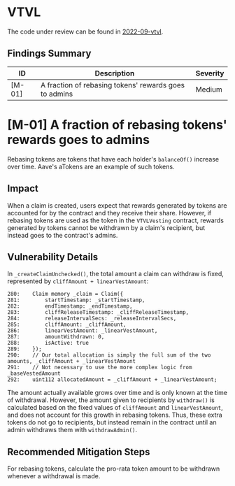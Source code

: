 # VTVL

The code under review can be found in [2022-09-vtvl](https://github.com/code-423n4/2022-09-vtvl).

## Findings Summary

| ID | Description | Severity |
| - | - | - |
| [M-01] | A fraction of rebasing tokens' rewards goes to admins | Medium |

# [M-01] A fraction of rebasing tokens' rewards goes to admins

Rebasing tokens are tokens that have each holder's `balanceOf()` increase over time. Aave's aTokens are an example of such tokens.

## Impact
When a claim is created, users expect that rewards generated by tokens are accounted for by the contract and they receive their share. However, if rebasing tokens are used as the token in the `VTVLVesting` contract, rewards generated by tokens cannot be withdrawn by a claim's recipient, but instead goes to the contract's admins.

## Vulnerability Details

In `_createClaimUnchecked()`, the total amount a claim can withdraw is fixed, represented by `cliffAmount + linearVestAmount`:
```solidity
280:    Claim memory _claim = Claim({
281:        startTimestamp: _startTimestamp,
282:        endTimestamp: _endTimestamp,
283:        cliffReleaseTimestamp: _cliffReleaseTimestamp,
284:        releaseIntervalSecs: _releaseIntervalSecs,
285:        cliffAmount: _cliffAmount,
286:        linearVestAmount: _linearVestAmount,
287:        amountWithdrawn: 0,
288:        isActive: true
289:    });
290:    // Our total allocation is simply the full sum of the two amounts, _cliffAmount + _linearVestAmount
291:    // Not necessary to use the more complex logic from _baseVestedAmount
292:    uint112 allocatedAmount = _cliffAmount + _linearVestAmount;
```

The amount actually available grows over time and is only known at the time of withdrawal. However, the amount given to recipients by `withdraw()` is calculated based on the fixed values of `cliffAmount` and `linearVestAmount`, and does not account for this growth in rebasing tokens. Thus, these extra tokens do not go to recipients, but instead remain in the contract until an admin withdraws them with `withdrawAdmin()`.

## Recommended Mitigation Steps
For rebasing tokens, calculate the pro-rata token amount to be withdrawn whenever a withdrawal is made.